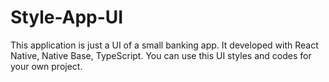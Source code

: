 # Style-App-UI
This application is just a UI of a small banking app.
It developed with React Native, Native Base, TypeScript.
You can use this UI styles and codes for your own project.
